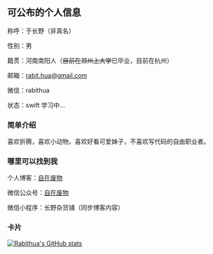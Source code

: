 ## 可公布的个人信息

称呼：于长野（非真名）

性别：男

籍贯：河南南阳人（~~目前在郑州上大学~~已毕业，目前在杭州）

邮箱：[rabit.hua@gmail.com][1]

微信：rabithua

状态：swift 学习中...

### 简单介绍

喜欢折腾，喜欢小动物，喜欢好看可爱妹子，不喜欢写代码的自由职业者。

### 哪里可以找到我

个人博客：[自在废物][4]

微信公众号：[自在废物][2]

微信小程序：长野杂货铺（同步博客内容）

### 卡片

[![Rabithua's GitHub stats](https://github-readme-stats.vercel.app/api?username=rabithua&show_icons=true)](https://github.com/anuraghazra/github-readme-stats)

  [1]: mailto:rabit_hua@qq.com
  [2]: https://mp.weixin.qq.com/s/1M_HFFSFRMzAWpR2WF-sJA
  [3]: https://weibo.com/u/5847542120
  [4]: https://rabithua.club
